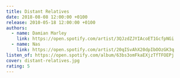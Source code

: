 ```yaml
---
title: Distant Relatives
date: 2018-08-08 12:00:00 +0100
release: 2010-05-18 12:00:00 +0100
authors:
  - name: Damian Marley
    link: https://open.spotify.com/artist/3QJzdZJYIAcoET1GcfpNGi
  - name: Nas
    link: https://open.spotify.com/artist/20qISvAhX20dpIbOOzGK3q
listen_of: https://open.spotify.com/album/63bs3omFkaEXjzTfTFOEPj
cover: distant-relatives.jpg
rating: 5
---
```

